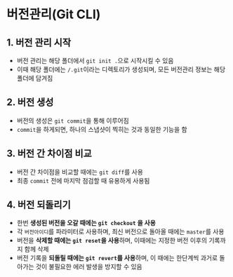 # 버전관리(Git CLI)

## 1. 버전 관리 시작

- 버전 관리는 해당 폴더에서 `git init .`으로 시작시킬 수 있음
- 이때 해당 폴더에는 `/.git`이라는 디렉토리가 생성되며, 모든 버전관리 정보는 해당 폴더에 담겨짐

## 2. 버전 생성

- 버전의 생성은 `git commit`을 통해 이루어짐
- `commit`을 하게되면, 하나의 스냅샷이 찍히는 것과 동일한 기능을 함

## 3. 버전 간 차이점 비교

- 버전 간 차이점을 비교할 때에는 `git diff`를 사용
- 최종 `commit` 전에 마지막 점검할 때 유용하게 사용됨

## 4. 버전 되돌리기

- 한번 **생성된 버전을 오갈 때에는 `git checkout` 을 사용**
- 각 `버전아이디`를 파라미터로 사용하며, 최신 버전으로 돌아올 때에는 `master`를 사용
- 버전을 **삭제할 때에는 `git reset`을 사용**하며, 이때에는 지정한 버전 이후의 기록까지 함께 삭제
- 버전 기록을 **되돌릴 때에는 `git revert`를 사용**하며, 이 때에는 한단계씩 과거로 돌아가는 것이 불필요한 에러 발생을 방지할 수 있음